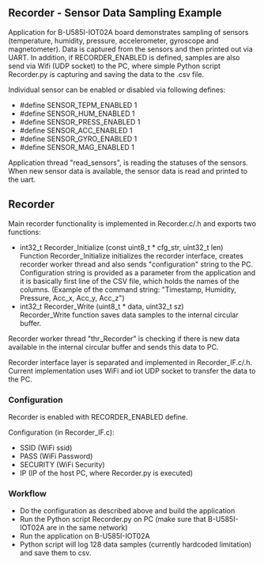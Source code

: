 Recorder - Sensor Data Sampling Example
-----------------------------------------------

Application for B-U585I-IOT02A board demonstrates sampling of sensors (temperature, humidity, pressure, accelerometer, gyroscope and magnetometer).
Data is captured from the sensors and then printed out via UART.
In addition, if RECORDER_ENABLED is defined, samples are also send via Wifi (UDP socket) to the PC, where simple Python script Recorder.py is capturing and saving the data to the .csv file.

Individual sensor can be enabled or disabled via following defines:
 - #define SENSOR_TEPM_ENABLED      1
 - #define SENSOR_HUM_ENABLED       1
 - #define SENSOR_PRESS_ENABLED     1
 - #define SENSOR_ACC_ENABLED       1
 - #define SENSOR_GYRO_ENABLED      1
 - #define SENSOR_MAG_ENABLED       1

Application thread "read_sensors", is reading the statuses of the sensors. When new sensor data is available, the sensor data is read and printed to the uart.


## Recorder
Main recorder functionality is implemented in Recorder.c/.h and exports two functions:
- int32_t Recorder_Initialize (const uint8_t * cfg_str, uint32_t len)  
Function Recorder_Initialize initializes the recorder interface, creates recorder worker thread and also sends "configuration" string to the PC. Configuration string is provided as a parameter from the application and it is basically first line of the CSV file, which holds the names of the columns.
(Example of the command string: "Timestamp, Humidity, Pressure, Acc_x, Acc_y, Acc_z")
- int32_t Recorder_Write (uint8_t * data, uint32_t sz)  
Recorder_Write function saves data samples to the internal circular buffer.

Recorder worker thread "thr_Recorder" is checking if there is new data available in the internal circular buffer and sends this data to PC.

Recorder interface layer is separated and implemented in Recorder_IF.c/.h. Current implementation uses WiFi and iot UDP socket to transfer the data to the PC.

### Configuration
Recorder is enabled with RECORDER_ENABLED define.

Configuration (in Recorder_IF.c):
 - SSID     (WiFi ssid)
 - PASS     (WiFi Password)
 - SECURITY (WiFi Security)
 - IP       (IP of the host PC, where Recorder.py is executed)

### Workflow
- Do the configuration as described above and build the application
- Run the Python script Recorder.py on PC (make sure that B-U585I-IOT02A are in the same network)
- Run the application on B-U585I-IOT02A
- Python script will log 128 data samples (currently hardcoded limitation) and save them to csv.
